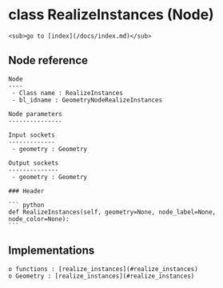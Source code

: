 # class RealizeInstances (Node)

    <sub>go to [index](/docs/index.md)</sub>
    
## Node reference

    Node
    ----
     - Class name : RealizeInstances
     - bl_idname : GeometryNodeRealizeInstances
    
    Node parameters
    ---------------
    
    Input sockets
    -------------
     - geometry : Geometry
    
    Output sockets
    --------------
     - geometry : Geometry
    
    ### Header

    ``` python
    def RealizeInstances(self, geometry=None, node_label=None, node_color=None):
    ```
    
## Implementations

    o functions : [realize_instances](#realize_instances)
    o Geometry : [realize_instances](#realize_instances) 
    
    